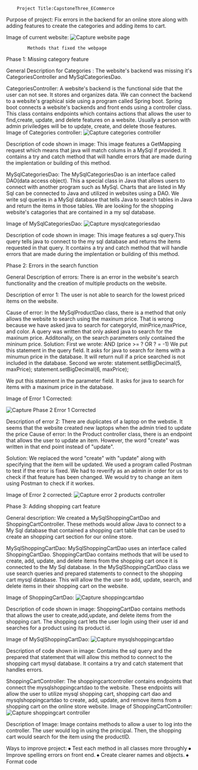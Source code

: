 
		Project Title:CapstoneThree_ECommerce
Purpose of project: Fix errors in the backend for an online store along with adding features to create the categories and adding items to cart.

Image of current website:
 ![Capture website page](https://github.com/msharma2412/CapstoneThree_ECommerce/assets/166542550/74ffafa6-cecd-4217-aff5-4c9af8f8d6b7)


			Methods that fixed the webpage
Phase 1: Missing category feature

General Description for Categories : The website's backend was missing it's CategoriesController and MySqlCategoriesDao. 

CategoriesController: A website's backend is the functional side that the user can not see. It stores and organizes data. We can connect the backend to a website's graphical side using a program called Spring boot. Spring boot connects a website's backends and front ends using a controller class. This class contains endpoints which contains actions that allows the user to find,create, update, and delete features on a website. Usually a person with admin priviledges will be to update, create, and delete those features.
Image of Categories controller:
![Capture categories controller](https://github.com/msharma2412/CapstoneThree_ECommerce/assets/166542550/32ab9df5-c38e-46a8-bbb2-9e9aef70576a)

 
Description of code shown in image: This image features a GetMapping request which means that java will match colums in a MySql if provided. It contains a try and catch method that will handle errors that are made during the implentation or building of this method.

MySqlCategoriesDao: The MySqlCategoriesDao is an interface called DAO(data access object). This a special class in Java that allows users to connect with another program such as MySql. Charts that are listed in My Sql can be connected to Java and utilized in websites using a DAO. We write sql queries in a MySql database that tells Java to search tables in Java and return the items in those tables. We are looking for the shopping website's catagories that are contained in a my sql database.

Image of MySqlCategoriesDao: 
 ![Capture mysqlcategoriesdao](https://github.com/msharma2412/CapstoneThree_ECommerce/assets/166542550/12bef035-17c8-4edd-b398-8c53f2419561)


Description of code shown in image: This image features a sql query.This query tells java to connect to the my sql database and returns the items requested in that query. It contains a try and catch method that will handle errors that are made during the implentation or building of this method.

Phase 2: Errors in the search function

General Description of errors: There is an error in the website's search functionality and the creation of multiple products on the website.

Description of error 1: The user is not able to search for the lowest priced items on the website. 

Cause of error: In the MySqlProductDao class, there is a method that only allows the website to search using the maxinum price. That is wrong because we have asked java to search for categoryId, minPrice,maxPrice, and color. A query was written that only asked java to search for the maxinum price. Additonally, on the search parameters only contained the mininum price.
Solution: First we wrote:
 AND (price >= ? OR ? = -1)
We put this statement in the query field. It asks for  java to search for items with a minumun price in the database. It will return null if a price searched is not included in the database.
Second we wrote:
statement.setBigDecimal(5, maxPrice);
statement.setBigDecimal(6, maxPrice);

We put this statement in the parameter field. It asks for java to search for items with a maxinum price in the database. 

Image of Error 1 Corrected:
 
![Capture Phase 2 Error 1 Corrected](https://github.com/msharma2412/CapstoneThree_ECommerce/assets/166542550/31a93797-6f56-4496-9cfc-aa570f476fb2)



Description of error 2: There are duplicates of a laptop on the webstie. It seems that the website created new laptops when the admin tried to update the price
Cause of error: In the Product controller class, there is an endpoint that allows the user to update an item. However, the word "create" was written in that end point instead of "update".

Solution: We replaced the word "create" with "update" along with specifying that the item will be updated. We used a program called Postman to test if the error is fixed. We had to reverify as an admin in order for us to check if that feature has been changed. We would try to change an item using Postman to check if it workes.

Image of Error 2 corrected:
![Capture error 2 products controller](https://github.com/msharma2412/CapstoneThree_ECommerce/assets/166542550/5c3d14f3-f422-44de-bce1-144cd8b585a6)

 

Phase 3: Adding shopping cart feature

General description: We created a MySqlShoppingCartDao and ShoppingCartController. These methods would allow Java to connect to a My Sql database that contained a shopping cart table that can be used to create an shopping cart section for our online store.

MySqlShoppingCartDao: MySqlShoppingCartDao uses an interface called ShoppingCartDao. ShoppingCartDao contains methods that will be used to create, add, update, and delete items from the shopping cart once it is connected to the My Sql database. In the MySqlShoppingCartDao class we use search queries and prepared statements to connect to the shopping cart mysql database. This will allow the the user to add, update, search, and delete items in their shopping cart on the website.

Image of ShoppingCartDao:
 ![Capture shoppingcartdao](https://github.com/msharma2412/CapstoneThree_ECommerce/assets/166542550/c38c1762-4be0-4ba4-9da1-f256845a1c11)


Description of code shown in image: ShoppingCartDao contains methods that allows the user to create,add,update, and delete items from the shopping cart. The shopping cart lets the user login using their user id and searches for a product using its product id.

Image of MySqlShoppingCartDao:
![Capture mysqlshoppingcartdao](https://github.com/msharma2412/CapstoneThree_ECommerce/assets/166542550/e4b9f515-c512-4d1f-aa6d-0304cc50b677)

 
Description of code shown in image: Contains the sql query and the prepared that statement that will allow this method to connect to the shopping cart mysql database. It contains a try and catch statement that handles errors.

ShoppingCartController: The shoppingcartcontroller contains endpoints that connect the mysqlshoppingcartdao to the website. These endpoints will allow the user to utilize mysql shopping cart, shopping cart dao and mysqlshoppingcartdao to create, add, update, and remove items from a shopping cart on the online store website. 
Image of ShoppingCartController:
![Capture shoppingcart controller](https://github.com/msharma2412/CapstoneThree_ECommerce/assets/166542550/695adb65-5281-43f1-8fa2-cdd0b900e98a)


 
Description of Image: Image contains methods to allow a user to log into the controller. The user would log in using the principal. Then, the shopping cart would search for the item using the productID.


Ways to improve project:
⦁	Test each method in all classes more throughly
⦁	Improve spelling errors on front end.
⦁	Create clearer names and objects.
⦁	Format code



